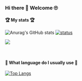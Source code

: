 ### Hi there 👋 Welcome 🙄

####  🏆 My stats 🏆
![Anurag's GitHub stats](https://github-readme-stats.vercel.app/api?username=zmfl1230&show_icons=true&theme=vue&count_private=true)
[![status](https://github-readme-streak-stats.herokuapp.com/?user=zmfl1230)](#)

<a href="https://opgc.me/#/users/zmfl1230" target="_blank"><img src="https://api.opgc.me/githubs/users/zmfl1230/tag/?theme=basic" /></a>



<br>

#### 🐶 What language do I usually use 🐼
[![Top Langs](https://github-readme-stats.vercel.app/api/top-langs/?username=zmfl1230&layout=compact)](https://github.com/zmfl1230/github-readme-stats)

<!--
**zmfl1230/zmfl1230** is a ✨ _special_ ✨ repository because its `README.md` (this file) appears on your GitHub profile.

Here are some ideas to get you started:

- 🔭 I’m currently working on ...
- 🌱 I’m currently learning ...
- 👯 I’m looking to collaborate on ...
- 🤔 I’m looking for help with ...
- 💬 Ask me about ...
- 📫 How to reach me: ...
- 😄 Pronouns: ...
- ⚡ Fun fact: ...
-->
